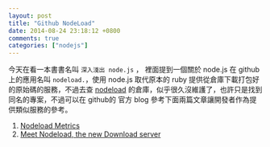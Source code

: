```yaml
---
layout: post
title: "Github NodeLoad"
date: 2014-08-24 23:18:12 +0800
comments: true
categories: ["nodejs"]
---
```


<!-- more -->

今天在看一本書書名叫 `深入淺出 node.js` ， 裡面提到一個關於 node.js 在 github 上的應用名叫 `nodeload.`，使用 node.js 取代原本的
ruby 提供從倉庫下載打包好的原始碼的服務，不過去查 [nodeload] 的倉庫，似乎很久沒維護了，也許只是找到同名的專案，不過可以在 github的
官方 blog 參考下面兩篇文章讓開發者作為提供類似服務的參考。


1. [Nodeload Metrics]
2. [Meet Nodeload, the new Download server] 


[nodeload]:https://github.com/benschmaus/nodeload
[Meet Nodeload, the new Download server]:https://github.com/blog/678-meet-nodeload-the-new-download-server
[Nodeload Metrics]:https://github.com/blog/1089-nodeload-metrics
